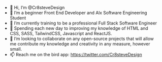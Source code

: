 - 👋 Hi, I’m @Cr8steveDesign
- 👀 I’m a beginner Front End Developer and Alx Software Engineering Student
- 🌱 I’m currently training to be a professional Full Stack Software Engineer 
- 🎢 Spending each new day to improving my knowledge of HTML and CSS, SASS, TailwindCSS, Javascript and ReactJS. 
- 💞️ I’m looking to collaborate on any open-source projects that will allow me contribute my knowledge and creativity in any measure, however small.
- 📫 Reach me on the bird app: https://twitter.com/Cr8steveDesign


